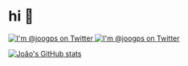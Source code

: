 # hi 👋
<p>
    <a href="https://twitter.com/joogps">
        <img src="https://img.shields.io/badge/@joogps-lightgrey.svg?style=social&logo=twitter" alt="I'm @joogps on Twitter" />
    </a>
    <a href="https://instagram.com/joogps">
        <img src="https://img.shields.io/badge/@joogps-lightgrey.svg?style=social&logo=instagram" alt="I'm @joogps on Twitter" />
    </a>
</p>

[![João's GitHub stats](https://github-readme-stats.vercel.app/api?username=joogps&show_icons=true&theme=github_dark)](https://github.com/anuraghazra/github-readme-stats)
